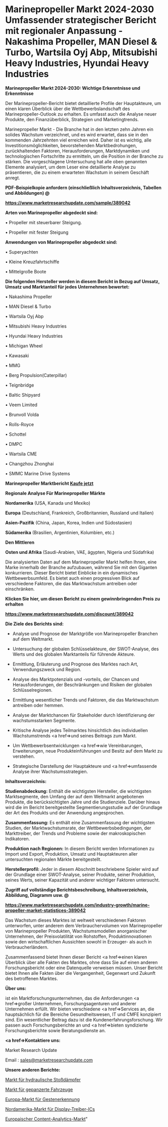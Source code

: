 # Marinepropeller Markt 2024-2030 Umfassender strategischer Bericht mit regionaler Anpassung - Nakashima Propeller, MAN Diesel & Turbo, Wartsila Oyj Abp, Mitsubishi Heavy Industries, Hyundai Heavy Industries

<strong>Marinepropeller Markt 2024-2030: Wichtige Erkenntnisse und Erkenntnisse</strong>

Der Marinepropeller-Bericht bietet detaillierte Profile der Hauptakteure, um einen klaren Überblick über die Wettbewerbslandschaft des Marinepropeller-Outlook zu erhalten. Es umfasst auch die Analyse neuer Produkte, den Finanzüberblick, Strategien und Marketingtrends.

Marinepropeller Markt - Die Branche hat in den letzten zehn Jahren ein solides Wachstum verzeichnet, und es wird erwartet, dass sie in den kommenden Jahrzehnten viel erreichen wird. Daher ist es wichtig, alle Investitionsmöglichkeiten, bevorstehenden Marktbedrohungen, zurückhaltenden Faktoren, Herausforderungen, Marktdynamiken und technologischen Fortschritte zu ermitteln, um die Position in der Branche zu stärken. Die vorgeschlagene Untersuchung hat alle oben genannten Elemente analysiert, um dem Leser eine detaillierte Analyse zu präsentieren, die zu einem erwarteten Wachstum in seinem Geschäft anregt.



<strong><b>PDF-Beispielkopie anfordern (einschließlich Inhaltsverzeichnis, Tabellen und Abbildungen) @ </b></strong>

<strong><a href=https://www.marketresearchupdate.com/sample/389042>

<strong>https://www.marketresearchupdate.com/sample/389042</u></a></strong></strong>



<strong>Arten von Marinepropeller abgedeckt sind:</strong>

• Propeller mit steuerbarer Steigung.

• Propeller mit fester Steigung



<strong>Anwendungen von Marinepropeller abgedeckt sind:</strong>

• Superyachten

• Kleine Kreuzfahrtschiffe

• Mittelgroße Boote



<strong>Die folgenden Hersteller werden in diesem Bericht in Bezug auf Umsatz, Umsatz und Marktanteil für jedes Unternehmen bewertet:</strong>

• Nakashima Propeller

• MAN Diesel & Turbo

• Wartsila Oyj Abp

• Mitsubishi Heavy Industries

• Hyundai Heavy Industries

• Michigan Wheel

• Kawasaki

• MMG

• Berg Propulsion(Caterpillar)

• Teignbridge

• Baltic Shipyard

• Veem Limited

• Brunvoll Volda

• Rolls-Royce

• Schottel

• DMPC

• Wartsila CME

• Changzhou Zhonghai

• SMMC Marine Drive Systems



<strong>Marinepropeller Marktbericht <a href=https://www.marketresearchupdate.com/buynow/389042>Kaufe jetzt</a></strong>



<strong>Regionale Analyse Für Marinepropeller Märkte</strong>



<strong>Nordamerika</strong> (USA, Kanada und Mexiko)



<strong>Europa</strong> (Deutschland, Frankreich, Großbritannien, Russland und Italien)



<strong>Asien-Pazifik</strong> (China, Japan, Korea, Indien und Südostasien)



<strong>Südamerika</strong> (Brasilien, Argentinien, Kolumbien, etc.)



<strong>Den Mittleren</strong> 

<strong>Osten und Afrika</strong> (Saudi-Arabien, VAE, ägypten, Nigeria und Südafrika)

Die analysierten Daten auf dem Marinepropeller Markt helfen Ihnen, eine Marke innerhalb der Branche aufzubauen, während Sie mit den Giganten konkurrieren. Dieser Bericht bietet Einblicke in ein dynamisches Wettbewerbsumfeld. Es bietet auch einen progressiven Blick auf verschiedene Faktoren, die das Marktwachstum antreiben oder einschränken.



<strong>Klicken Sie hier, um diesen Bericht zu einem gewinnbringenden Preis zu erhalten
</strong>

<strong><a href=https://www.marketresearchupdate.com/discount/389042>https://www.marketresearchupdate.com/discount/389042</b></u></strong></a>



<strong>Die Ziele des Berichts sind:</strong>

- Analyse und Prognose der Marktgröße von Marinepropeller Branchen auf dem Weltmarkt.

- Untersuchung der globalen Schlüsselakteure, der SWOT-Analyse, des Werts und des globalen Marktanteils für führende Akteure.

- Ermittlung, Erläuterung und Prognose des Marktes nach Art, Verwendungszweck und Region.

- Analyse des Marktpotenzials und -vorteils, der Chancen und Herausforderungen, der Beschränkungen und Risiken der globalen Schlüsselregionen.

- Ermittlung wesentlicher Trends und Faktoren, die das Marktwachstum antreiben oder hemmen.

- Analyse der Marktchancen für Stakeholder durch Identifizierung der wachstumsstarken Segmente.

- Kritische Analyse jedes Teilmarktes hinsichtlich des individuellen Wachstumstrends <a href=>und</a> seines Beitrags zum Markt.

- Um Wettbewerbsentwicklungen <a href=>wie</a> Vereinbarungen, Erweiterungen, neue Produkteinführungen und Besitz auf dem Markt zu verstehen.

- Strategische Darstellung der Hauptakteure und <a href=>umfas</a>sende Analyse ihrer Wachstumsstrategien.



<strong>Inhaltsverzeichnis:</strong>



<strong>Studienabdeckung:</strong> Enthält die wichtigsten Hersteller, die wichtigsten Marktsegmente, den Umfang der auf dem Weltmarkt angebotenen Produkte, die berücksichtigten Jahre und die Studienziele. Darüber hinaus wird die im Bericht bereitgestellte Segmentierungsstudie auf der Grundlage der Art des Produkts und der Anwendung angesprochen.



<strong>Zusammenfassung:</strong> Es enthält eine Zusammenfassung der wichtigsten Studien, der Marktwachstumsrate, der Wettbewerbsbedingungen, der Markttreiber, der Trends und Probleme sowie der makroskopischen Indikatoren.



<strong>Produktion nach Regionen:</strong> In diesem Bericht werden Informationen zu Import und Export, Produktion, Umsatz und Hauptakteuren aller untersuchten regionalen Märkte bereitgestellt.



<strong>Herstellerprofil:</strong> Jeder in diesem Abschnitt beschriebene Spieler wird auf der Grundlage einer SWOT-Analyse, seiner Produkte, seiner Produktion, seines Werts, seiner Kapazität und anderer wichtiger Faktoren untersucht.



<strong><b>Zugriff auf vollständige Berichtsbeschreibung, Inhaltsverzeichnis, Abbildung, Diagramm usw. @ </b></strong>

<strong><a href=https://www.marketresearchupdate.com/industry-growth/marine-propeller-market-statistices-389042>https://www.marketresearchupdate.com/industry-growth/marine-propeller-market-statistices-389042</a></strong>

Das Wachstum dieses Marktes ist weltweit verschiedenen Faktoren unterworfen, unter anderem dem Verbrauchervolumen von Marinepropeller von Marinepropeller Produkten, Wachstumsmodellen anorganischer Unternehmen, der Preisvolatilität von Rohstoffen, Produktinnovationen sowie den wirtschaftlichen Aussichten sowohl in Erzeuger- als auch in Verbraucherländern.

Zusammenfassend bietet Ihnen dieser Bericht <a href=>einen</a> klaren Überblick über alle Fakten des Marktes, ohne dass Sie auf einen anderen Forschungsbericht oder eine Datenquelle verweisen müssen. Unser Bericht bietet Ihnen alle Fakten über die Vergangenheit, Gegenwart und Zukunft des betroffenen Marktes.



<strong>Über uns:</strong>

 ist ein Marktforschungsunternehmen, das die Anforderungen <a href=>großer</a> Unternehmen, Forschungsagenturen und anderer Unternehmen erfüllt. Wir bieten verschiedene <a href=>Services</a> an, die hauptsächlich für die Bereiche Gesundheitswesen, IT und CMFE konzipiert sind. Ein wesentlicher Beitrag dazu ist die Kundenerfahrungsforschung. Wir passen auch Forschungsberichte an und <a href=>bieten</a> syndizierte Forschungsberichte sowie Beratungsdienste an.



<strong><a href=>Kontaktiere uns:</a></strong>

Market Research Update

Email : sales@marketresearchupdate.com



<strong>Unsere anderen Berichte:</strong>

<a href=https://www.linkedin.com/pulse/hydraulic-shock-absorbers-market-size-region-outlook-statistic>Markt für hydraulische Stoßdämpfer</a>

<a href=https://www.linkedin.com/pulse/armored-vehicles-market-size-industry-growth-factors-applications>Markt für gepanzerte Fahrzeuge</a>

<a href=https://www.linkedin.com/pulse/europe-gesture-recognition-market-size-register-high>Europa-Markt für Gestenerkennung</a>

<a href=https://www.linkedin.com/pulse/north-america-display-driver-ic-market-2023>Nordamerika-Markt für Display-Treiber-ICs</a>

<a href=https://www.linkedin.com/pulse/europe-content-analytics-market-2023-brief-regionwise>Europaischer Content-Analytics-Markt</a>"
